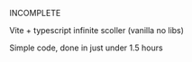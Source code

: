 INCOMPLETE

Vite + typescript infinite scoller (vanilla no libs)

Simple code, done in just under 1.5 hours
